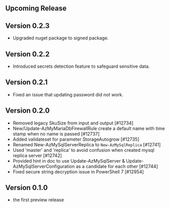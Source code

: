<!--
    Please leave this section at the top of the change log.

    Changes for the upcoming release should go under the section titled "Upcoming Release", and should adhere to the following format:

    ## Upcoming Release
    * Overview of change #1
        - Additional information about change #1
    * Overview of change #2
        - Additional information about change #2
        - Additional information about change #2
    * Overview of change #3
    * Overview of change #4
        - Additional information about change #4

    ## YYYY.MM.DD - Version X.Y.Z (Previous Release)
    * Overview of change #1
        - Additional information about change #1
-->
## Upcoming Release

## Version 0.2.3
* Upgraded nuget package to signed package.

## Version 0.2.2
* Introduced secrets detection feature to safeguard sensitive data.

## Version 0.2.1
* Fixed an issue that updating password did not work.

## Version 0.2.0
* Removed legacy SkuSize from input and output [#12734]
* New/Update-AzMyMariaDbFirewallRule create a default name with time stamp when no name is passed [#12737]
* Added validateset for parameter StorageAutogrow [#12735]
* Renamed New-AzMySqlServerReplica to `New-AzMySqlReplica` [#12741]
* Used 'master' and 'replica' to avoid confusion when created mysql replica server [#12742]
* Provided hint in doc to use Update-AzMySqlServer & Update-AzMySqlServerConfiguration as a candidate for each other [#12744]
* Fixed secure string decryption issue in PowerShell 7 [#12954]

## Version 0.1.0
* the first preview release
